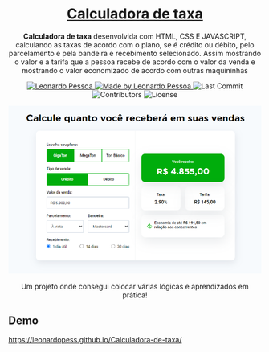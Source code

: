 <h1 align="center">
  <a href="https://leonardopess.github.io/Calculadora-de-taxa/">
    Calculadora de taxa
  </a>
</h1>

<p align="center"><b>Calculadora de taxa</b> desenvolvida com HTML, CSS E JAVASCRIPT, calculando as taxas de acordo com o plano, se é crédito ou débito, pelo parcelamento e pela bandeira e recebimento selecionado. Assim mostrando o valor e a tarifa que a pessoa recebe de acordo com o valor da venda e mostrando o valor economizado de acordo com outras maquininhas</p>

<p align="center">
   <a href="https://www.linkedin.com/in/leonardo-pessoa-5733121b5/">
      <img alt="Leonardo Pessoa" src="https://img.shields.io/badge/-Leonardo Pessoa-4e5acf?style=flat&logo=Linkedin&logoColor=white" />
   </a>
  
  <a href="https://github.com/csorlandi">
    <img alt="Made by Leonardo Pessoa" src="https://img.shields.io/badge/made%20by-Leonardo%20Pessoa-5965e0">
  </a>

  <img alt="Last Commit" src="https://img.shields.io/github/last-commit/LeonardoPess/Calculadora-de-taxa?color=rgb(89,101,224)%22">

  <img alt="Contributors" src="https://img.shields.io/github/contributors/LeonardoPess/Calculadora-de-taxa?color=rgb(89,101,224)">

  <img alt="License" src="https://img.shields.io/badge/license-MIT-%2304D361?color=rgb(89,101,224)">
</p>

<p align="center">
  <img src="https://github.com/LeonardoPess/Calculadora-de-taxa/blob/main/Screenshot_1.png">
</p>

<p align="center">Um projeto onde consegui colocar várias lógicas e aprendizados em prática!</p>

## Demo
https://leonardopess.github.io/Calculadora-de-taxa/
